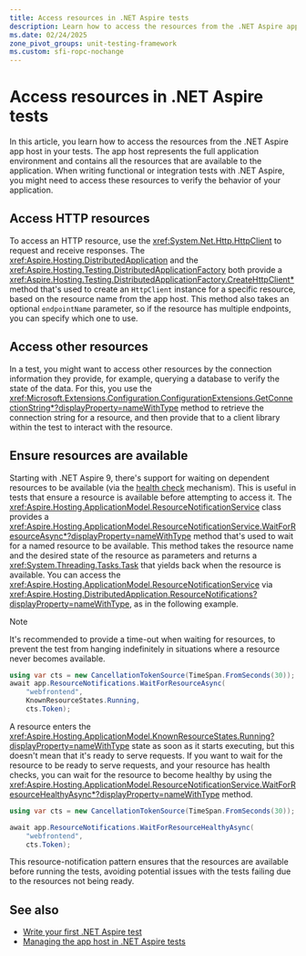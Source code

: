 ```yaml
---
title: Access resources in .NET Aspire tests
description: Learn how to access the resources from the .NET Aspire app host in your tests.
ms.date: 02/24/2025
zone_pivot_groups: unit-testing-framework
ms.custom: sfi-ropc-nochange
---
```


# Access resources in .NET Aspire tests

In this article, you learn how to access the resources from the .NET Aspire app host in your tests. The app host represents the full application environment and contains all the resources that are available to the application. When writing functional or integration tests with .NET Aspire, you might need to access these resources to verify the behavior of your application.

## Access HTTP resources

To access an HTTP resource, use the <xref:System.Net.Http.HttpClient> to request and receive responses. The <xref:Aspire.Hosting.DistributedApplication> and the <xref:Aspire.Hosting.Testing.DistributedApplicationFactory> both provide a <xref:Aspire.Hosting.Testing.DistributedApplicationFactory.CreateHttpClient*> method that's used to create an `HttpClient` instance for a specific resource, based on the resource name from the app host. This method also takes an optional `endpointName` parameter, so if the resource has multiple endpoints, you can specify which one to use.

## Access other resources

In a test, you might want to access other resources by the connection information they provide, for example, querying a database to verify the state of the data. For this, you use the <xref:Microsoft.Extensions.Configuration.ConfigurationExtensions.GetConnectionString*?displayProperty=nameWithType> method to retrieve the connection string for a resource, and then provide that to a client library within the test to interact with the resource.

## Ensure resources are available

Starting with .NET Aspire 9, there's support for waiting on dependent resources to be available (via the [health check](../fundamentals/health-checks.md) mechanism). This is useful in tests that ensure a resource is available before attempting to access it. The <xref:Aspire.Hosting.ApplicationModel.ResourceNotificationService> class provides a <xref:Aspire.Hosting.ApplicationModel.ResourceNotificationService.WaitForResourceAsync*?displayProperty=nameWithType> method that's used to wait for a named resource to be available. This method takes the resource name and the desired state of the resource as parameters and returns a <xref:System.Threading.Tasks.Task> that yields back when the resource is available. You can access the <xref:Aspire.Hosting.ApplicationModel.ResourceNotificationService> via <xref:Aspire.Hosting.DistributedApplication.ResourceNotifications?displayProperty=nameWithType>, as in the following example.

> [!NOTE]
> It's recommended to provide a time-out when waiting for resources, to prevent the test from hanging indefinitely in situations where a resource never becomes available.

```csharp
using var cts = new CancellationTokenSource(TimeSpan.FromSeconds(30));
await app.ResourceNotifications.WaitForResourceAsync(
    "webfrontend",  
    KnownResourceStates.Running,
    cts.Token); 
```

A resource enters the <xref:Aspire.Hosting.ApplicationModel.KnownResourceStates.Running?displayProperty=nameWithType> state as soon as it starts executing, but this doesn't mean that it's ready to serve requests. If you want to wait for the resource to be ready to serve requests, and your resource has health checks, you can wait for the resource to become healthy by using the <xref:Aspire.Hosting.ApplicationModel.ResourceNotificationService.WaitForResourceHealthyAsync*?displayProperty=nameWithType> method.

```csharp
using var cts = new CancellationTokenSource(TimeSpan.FromSeconds(30));

await app.ResourceNotifications.WaitForResourceHealthyAsync(
    "webfrontend",
    cts.Token);
```

This resource-notification pattern ensures that the resources are available before running the tests, avoiding potential issues with the tests failing due to the resources not being ready.

## See also

- [Write your first .NET Aspire test](./write-your-first-test.md)  
- [Managing the app host in .NET Aspire tests](./manage-app-host.md)

